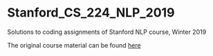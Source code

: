 # Stanford_CS_224_NLP_2019

Solutions to coding assignments of Stanford NLP course, Winter 2019

The original course material can be found [here](https://web.stanford.edu/class/archive/cs/cs224n/cs224n.1194/)
